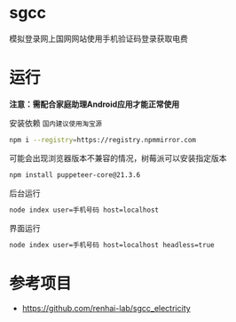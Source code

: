 # sgcc
模拟登录网上国网网站使用手机验证码登录获取电费

# 运行

**注意：需配合家庭助理Android应用才能正常使用**

安装依赖 `国内建议使用淘宝源`
```bash
npm i --registry=https://registry.npmmirror.com
```

可能会出现浏览器版本不兼容的情况，树莓派可以安装指定版本
```bash
npm install puppeteer-core@21.3.6
```

后台运行
```bash
node index user=手机号码 host=localhost
```

界面运行
```bash
node index user=手机号码 host=localhost headless=true
```

# 参考项目

- https://github.com/renhai-lab/sgcc_electricity

